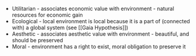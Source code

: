 - Utilitarian - associates economic value with environment - natural resources for economic gain
- Ecological - local environment is local because it is a part of (connected with) a global system (see [[Gaia Hypothesis]])
- Aesthetic - associates aesthetic value with environment - beautiful, and should be preserved
- Moral - environment has a right to exist, moral obligation to preserve it